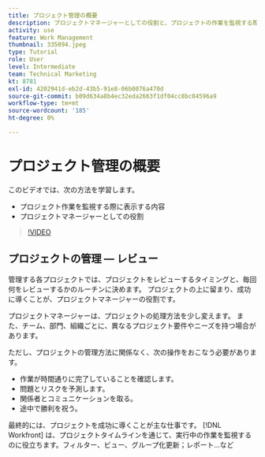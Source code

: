 ```yaml
---
title: プロジェクト管理の概要
description: プロジェクトマネージャーとしての役割と、プロジェクトの作業を監視する際に見るべき内容について説明します。
activity: use
feature: Work Management
thumbnail: 335094.jpeg
type: Tutorial
role: User
level: Intermediate
team: Technical Marketing
kt: 8781
exl-id: 4202941d-eb2d-43b5-91e8-06b0076a470d
source-git-commit: b09d634a8b4ec32eda2663f1df04cc8bc04596a9
workflow-type: tm+mt
source-wordcount: '185'
ht-degree: 0%

---
```


# プロジェクト管理の概要

このビデオでは、次の方法を学習します。

* プロジェクト作業を監視する際に表示する内容
* プロジェクトマネージャーとしての役割

>[!VIDEO](https://video.tv.adobe.com/v/335094/?quality=12)

## プロジェクトの管理 — レビュー

管理する各プロジェクトでは、プロジェクトをレビューするタイミングと、毎回何をレビューするかのルーチンに決めます。 プロジェクトの上に留まり、成功に導くことが、プロジェクトマネージャーの役割です。

プロジェクトマネージャーは、プロジェクトの処理方法を少し変えます。 また、チーム、部門、組織ごとに、異なるプロジェクト要件やニーズを持つ場合があります。

ただし、プロジェクトの管理方法に関係なく、次の操作をおこなう必要があります。

* 作業が時間通りに完了していることを確認します。
* 問題とリスクを予測します。
* 関係者とコミュニケーションを取る。
* 途中で勝利を祝う。

最終的には、プロジェクトを成功に導くことが主な仕事です。 [!DNL Workfront] は、プロジェクトタイムラインを通じて、実行中の作業を監視するのに役立ちます。フィルター、ビュー、グループ化更新；レポート…など

<!---
learn more urls
3 universal principles of project management
What is a project manager?
Project management knowledge areas
9 best practices for effective project management
10 work management problems and how to solve them
--->

